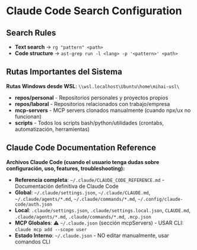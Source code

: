 # Claude Code Search Configuration

## Search Rules

- **Text search** → `rg "pattern" <path>`
- **Code structure** → `ast-grep run -l <lang> -p '<pattern>' <path>`

## Rutas Importantes del Sistema

**Rutas Windows desde WSL**: `\\wsl.localhost\Ubuntu\home\mihai-usl\`

- **repos/personal** - Repositorios personales y proyectos propios
- **repos/laboral** - Repositorios relacionados con trabajo/empresa
- **mcp-servers** - MCP servers clonados manualmente (cuando npx/ux no funcionan)
- **scripts** - Todos los scripts bash/python/utilidades (crontabs, automatización, herramientas)

## Claude Code Documentation Reference

**Archivos Claude Code (cuando el usuario tenga dudas sobre configuración, uso, features, troubleshooting):**
- **Referencia completa**: `~/.claude/CLAUDE_CODE_REFERENCE.md` - Documentación definitiva de Claude Code
- **Global**: `~/.claude/settings.json`, `~/.claude/CLAUDE.md`, `~/.claude/agents/*.md`, `~/.claude/commands/*.md`, `~/.config/claude-code/auth.json`
- **Local**: `.claude/settings.json`, `.claude/settings.local.json`, `CLAUDE.md`, `.claude/agents/*.md`, `.claude/commands/*.md`, `.mcp.json`
- **MCP Globales**: ⚠️ `~/.claude.json` (sección mcpServers) - USAR CLI: `claude mcp add --scope user`
- **Estado Interno**: `~/.claude.json` - NO editar manualmente, usar comandos CLI
